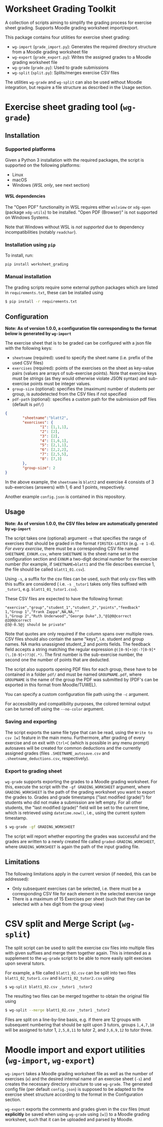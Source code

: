 # Worksheet Grading Toolkit

A collection of scripts aiming to simplify the grading process for exercise
sheet grading. Supports Moodle grading worksheet import/export. 

This package contains four utilities for exercise sheet grading:
- `wg-import` (`grade_import.py`): Generates the required directory structure from a Moodle grading worksheet file
- `wg-export` (`grade_export.py`): Writes the assigned grades to a Moodle grading worksheet file
- `wg-grade` (`grade.py`): Used to grade submissions
- `wg-split` (`split.py`): Splits/merges exercise CSV files

The utilities `wg-grade` and `wg-split` can also be used without Moodle
integration, but require a file structure as described in the Usage section.

# Exercise sheet grading tool (`wg-grade`)

## Installation

### Supported platforms

Given a Python 3 installation with the required packages, the script is
supported on the following platforms:

- Linux
- macOS
- Windows (_WSL only_, see next section)

#### WSL dependencies

The "Open PDF" functionality in WSL requires either `wslview` or `xdg-open`
(package `xdg-utils`) to be installed. "Open PDF (Browser)" is not supported on
Windows Systems.

Note that Windows without WSL is _not supported_ due to dependency
incompatibilities (notably `readchar`). 

### Installation using `pip`

To install, run:

```
pip install worksheet_grading
```

### Manual installation

The grading scripts require some external python packages which are listed in `requirements.txt`, these
can be installed using

```bash
$ pip install -r requirements.txt
```

## Configuration

**Note: As of version 1.0.0, a configuration file corresponding to the format below is generated by `wg-import`**

The exercise sheet that is to be graded can be configured with a json file with the following keys:
- `sheetname` (required): used to specify the sheet name (i.e. prefix of the used CSV files)
- `exercises` (required): points of the exercises on the sheet as key-value pairs (values are arrays of sub-exercise points). Note that exercise keys must be _strings_ (as they would otherwise violate JSON syntax) and sub-exercise points must be integer values.
- `group-size` (optional): specifies the (maximum) number of students per group, is autodetected from the CSV files if not specified
- `pdf-path` (optional): specifies a custom path for the submission pdf files (default is `pdf/`)

```json
{
        "sheetname":"blatt2",
        "exercises": {
                "1": [1,1,1],
                "2": [2],
                "3": [2],
                "4": [1,6,1],
                "5": [2,1,1],
                "6": [2,2,2],
                "7": [2,5,5],
                "8": [7,3]
        },
        "group-size": 2
}
```

In the above example, the `sheetname` is `blatt2` and exercise 4 consists of 3 sub-exercises (answers) with 1, 6 and 1
points, respectively.

Another example `config.json` is contained in this repository.

## Usage

**Note: As of version 1.0.0, the CSV files below are automatically generated by `wg-import`**

The script takes one (optional) argument `-e` that specifies the range of
exercises that should be graded in the format `FIRSTEX-LASTEX` (e.g. `-e
1-4`). *For every exercise*, there must be a corresponding CSV file named
`SHEETNAME_EXNUM.csv`, where `SHEETNAME` is the sheet name set in the
configuration section and `EXNUM` a two-digit decimal number for the exercise
number (for example, if `SHEETNAME=blatt1` and the file describes exercise 1,
the file should be called `blatt1_01.csv`).

Using `-s`, a suffix for the csv files can be used, such that only csv files with this suffix are considered (
i.e. `-s _tutor1` takes only files suffixed with `_tutor1`, e.g. `blatt1_01_tutor1.csv`).

These CSV files are expected to have the following format:

```csv
"exercise","group","student_1","student_2","points","feedback"
1,"Group 1","Frank Zappa",NA,NA,""
1,"Group 2","Ruth Underwood","George Duke",3,"@1@0@correct
@2@0@correct
@3@-0.5@j should be private"
```

Note that quotes are only required if the column spans over multiple rows.
CSV files should also contain the same "keys", i.e. student and group names.
NA marks unassigned student_2 and points fields. The feedback field accepts 
a string matching the regular expression `@([0-9]+)@(-?[0-9]*(\.[0-9]+)?)@(.*)`.
The first number is the sub-exercise number, the second one the number of points that are deducted. 

The script also supports opening PDF files for each group, these have to be contained in
a folder `pdf/` and must be named `GROUPNAME.pdf`, where `GROUPNAME` is the name of
the group the PDF was submitted by (PDF's can be exported in this format from Moodle/TUWEL).

You can specify a custom configuration file path using the `-c` argument.

For accessibility and compatibility purposes, the colored terminal output can be turned off using
the `--no-color` argument.

### Saving and exporting

The script exports the same file type that can be read, using the `Write to csv [w]` feature in
the main menu. Furthermore, after grading of every exercise and on exit with `Ctrl+C` (which is
possible in any menu prompt) autosaves will be created for common deductions and the currently
assigned grades (files `.SHEETNAME_autosave.csv` and `.sheetname_deductions.csv`, respectively).

### Export to grading sheet

`wg-grade` supports exporting the grades to a Moodle grading worksheet. For
this, execute the script with the `-gf GRADING_WORKSHEET` argument, where
`GRADING_WORKSHEET` is the path of the grading worksheet you want to export the
grades to. Grades and grade timestamps ("last modified (grade)") for students
who did not make a submission are left empty. For all other students, the
"last modified (grade)" field will be set to the current time, which is retrieved
using `datetime.now()`, i.e., using the current system timestamp.

```bash
$ wg-grade -gf GRADING_WORKSHEET
```

The script will report whether exporting the grades was successful and the
grades are written to a newly created file called `graded-GRADING_WORKSHEET`, where
`GRADING_WORKSHEET` is again the path of the input grading file.

## Limitations

The following limitations apply in the current version (if needed, this can be addressed):

- Only subsequent exercises can be selected, i.e. there must be a
corresponding CSV file for each element in the selected exercise range
- There is a maximum of 15 Exercises per sheet (such that they can be selected with a hex digit from the group view)

# CSV split and Merge Script (`wg-split`)

The split script can be used to split the exercise csv files into multiple files with given suffixes and merge them
together again. This is intended as a supplement to the `wg-grade` script to be able to more easily split execises upon
several tutors.

For example, a file called `blatt1_02.csv` can be split into two files `blatt1_02_tutor1.csv` and `blatt1_02_tutor2.csv`
using

```bash
$ wg-split blatt1_02.csv _tutor1 _tutor2
```

The resulting two files can be merged together to obtain the original file using

```bash
$ wg-split --merge blatt1_02.csv _tutor1 _tutor2
```

Files are split on a line-by-line basis, e.g. if there are 12 groups with subsequent numbering that should be split upon
3 tutors, groups `1,4,7,10` will be assigned to tutor 1, `2,5,8,11` to tutor 2, and `3,6,9,12` to tutor three.

# Moodle import and export utilities (`wg-import`, `wg-export`)

`wg-import` takes a Moodle grading worksheet file as well as the number of
exercises (`e`) and the desired internal name of an exercise sheet (`-s`) and creates the
necessary directory structure to use `wg-grade`. The generated config file
(per default `config.json`) is supposed to be adapted to the exercise sheet structure
according to the format in the Configuration section.

`wg-export` exports the comments and grades given in the csv files (must
**explicitly** be saved when using `wg-grade` using `[w]`) to a Moodle grading
worksheet, such that it can be uploaded and parsed by Moodle. 